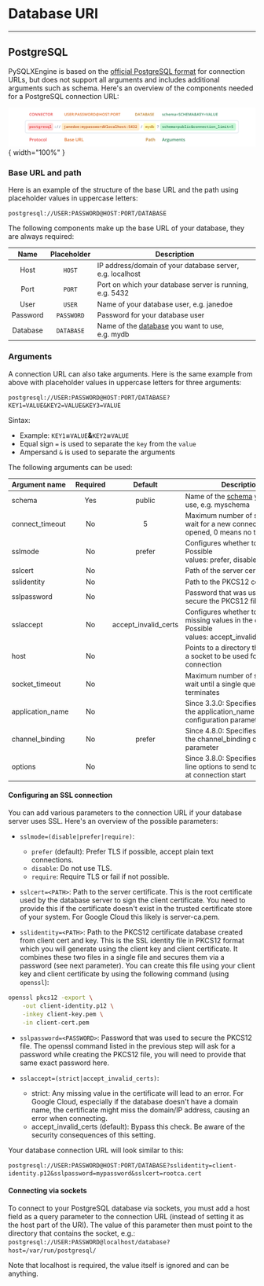 # Database URI

---

## **PostgreSQL**

PySQLXEngine is based on the [official PostgreSQL format](https://www.postgresql.org/docs/current/libpq-connect.html#LIBPQ-CONNSTRING) for connection URLs, but does not support all arguments and includes additional arguments such as schema. Here's an overview of the components needed for a PostgreSQL connection URL:

![URI Example](./img/postgresql_uri.png){ width="100%" }

### **Base URL and path**

Here is an example of the structure of the base URL and the path using placeholder values in uppercase letters:

```text
postgresql://USER:PASSWORD@HOST:PORT/DATABASE
```

The following components make up the base URL of your database, they are always required:

| Name     | Placeholder | Description                                                                                                   |
|:--------:|:-----------:|---------------------------------------------------------------------------------------------------------------|
| Host     | `HOST`      | IP address/domain of your database server, e.g. localhost                                                     |
| Port     | `PORT`      | Port on which your database server is running, e.g. 5432                                                      |
| User     | `USER`      | Name of your database user, e.g. janedoe                                                                      |
| Password | `PASSWORD`  | Password for your database user                                                                               |
| Database | `DATABASE`  | Name of the [database](https://www.postgresql.org/docs/12/manage-ag-overview.html) you want to use, e.g. mydb |


### **Arguments**

A connection URL can also take arguments. Here is the same example from above with placeholder values in uppercase letters for three arguments:

```text
postgresql://USER:PASSWORD@HOST:PORT/DATABASE?KEY1=VALUE&KEY2=VALUE&KEY3=VALUE
```

Sintax:

* Example: `KEY1`**=**`VALUE`**&**`KEY2`**=**`VALUE`
* Equal sign `=` is used to separate the `key` from the `value`
* Ampersand `&` is used to separate the arguments


The following arguments can be used:

| Argument name    | Required | Default              | Description                                                                                                       |
|:-----------------|:--------:|:--------------------:|-------------------------------------------------------------------------------------------------------------------|
| schema           | Yes      | public               | Name of the [schema](https://www.postgresql.org/docs/12/ddl-schemas.html) you want to use, e.g. myschema          |
| connect_timeout  | No       | 5                    | Maximum number of seconds to wait for a new connection to be opened, 0 means no timeout                           |
| sslmode          | No       | prefer               | Configures whether to use TLS. Possible values: prefer, disable, require                                          |
| sslcert          | No       |                      | Path of the server certificate                                                                                    |
| sslidentity      | No       |                      | Path to the PKCS12 certificate                                                                                    |
| sslpassword      | No       |                      | Password that was used to secure the PKCS12 file                                                                  |
| sslaccept        | No       | accept_invalid_certs | Configures whether to check for missing values in the certificate. Possible values: accept_invalid_certs, strict  |
| host             | No       |                      | Points to a directory that contains a socket to be used for the connection                                        |
| socket_timeout   | No       |                      | Maximum number of seconds to wait until a single query terminates                                                 |
| application_name | No       |                      | Since 3.3.0: Specifies a value for the application_name configuration parameter                                   |
| channel_binding  | No       | prefer               | Since 4.8.0: Specifies a value for the channel_binding configuration parameter                                    |
| options          | No       |                      | Since 3.8.0: Specifies command line options to send to the server at connection start                             |

#### **Configuring an SSL connection**
You can add various parameters to the connection URL if your database server uses SSL. Here's an overview of the possible parameters:

* `sslmode=(disable|prefer|require)`:
    - `prefer` (default): Prefer TLS if possible, accept plain text connections.
    - `disable`: Do not use TLS.
    - `require`: Require TLS or fail if not possible.
    
* `sslcert=<PATH>`: Path to the server certificate. This is the root certificate used by the database server to sign the client certificate. You need to provide this if the certificate doesn't exist in the trusted certificate store of your system. For Google Cloud this likely is server-ca.pem.

* `sslidentity=<PATH>`: Path to the PKCS12 certificate database created from client cert and key. This is the SSL identity file in PKCS12 format which you will generate using the client key and client certificate. It combines these two files in a single file and secures them via a password (see next parameter). You can create this file using your client key and client certificate by using the following command (using `openssl`):


```sh
openssl pkcs12 -export \
    -out client-identity.p12 \
    -inkey client-key.pem \
    -in client-cert.pem
```

* `sslpassword=<PASSWORD>`: Password that was used to secure the PKCS12 file. The openssl command listed in the previous step will ask for a password while creating the PKCS12 file, you will need to provide that same exact password here.

* `sslaccept=(strict|accept_invalid_certs)`:
    - strict: Any missing value in the certificate will lead to an error. For Google Cloud, especially if the database doesn't have a domain name, the certificate might miss the domain/IP address, causing an error when connecting.
    - accept_invalid_certs (default): Bypass this check. Be aware of the security consequences of this setting.

Your database connection URL will look similar to this:

```text
postgresql://USER:PASSWORD@HOST:PORT/DATABASE?sslidentity=client-identity.p12&sslpassword=mypassword&sslcert=rootca.cert
```


#### **Connecting via sockets**
To connect to your PostgreSQL database via sockets, you must add a host field as a query parameter to the connection URL (instead of setting it as the host part of the URI). The value of this parameter then must point to the directory that contains the socket, e.g.: `postgresql://USER:PASSWORD@localhost/database?host=/var/run/postgresql/`

Note that localhost is required, the value itself is ignored and can be anything.
